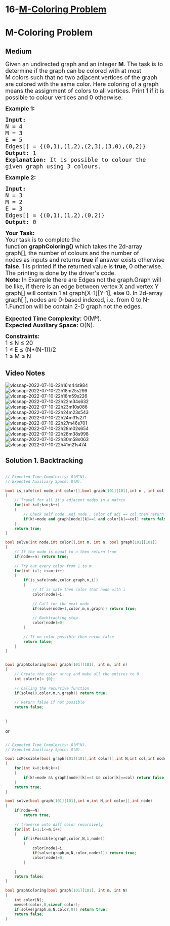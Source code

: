 # 16-[M-Coloring Problem](https://practice.geeksforgeeks.org/problems/m-coloring-problem-1587115620/1#)

# M-Coloring Problem
## Medium 
<div class="problem-statement">
                <p></p><p><span style="font-size:18px">Given an undirected graph and an integer&nbsp;<strong>M</strong>. The task is to determine if the graph can be colored with at most M&nbsp;colors such that no two adjacent vertices of the graph are colored with the same color. Here coloring of a graph means the assignment of colors to all vertices. Print 1&nbsp;if it is possible to colour vertices and 0&nbsp;otherwise.</span></p>

<p><span style="font-size:18px"><strong>Example 1:</strong></span></p>

<pre><span style="font-size:18px"><strong>Input:
</strong>N = 4
M = 3
E = 5
Edges[] = {(0,1),(1,2),(2,3),(3,0),(0,2)}
<strong>Output: </strong>1<strong>
Explanation: </strong>It is possible to colour the
given graph using 3 colours.</span>
</pre>

<p><span style="font-size:18px"><strong>Example 2:</strong></span></p>

<pre><span style="font-size:18px"><strong>Input:
</strong>N = 3
M = 2
E = 3
Edges[] = {(0,1),(1,2),(0,2)}
<strong>Output: </strong>0</span></pre>

<p><span style="font-size:18px"><strong>Your Task:</strong><br>
Your task is to complete the function&nbsp;<strong>graphColoring()</strong>&nbsp;which takes the 2d-array graph[], the number of colours and the number of nodes&nbsp;as inputs and returns <strong>true</strong>&nbsp;if answer exists otherwise <strong>false</strong>. 1 is printed if the returned value is&nbsp;<strong>true,&nbsp;</strong>0 otherwise. The printing is done by the driver's code.<br>
<strong>Note</strong>: In Example there are Edges not the graph.Graph will be like, if there is an edge between vertex X and vertex Y graph[] will contain 1 at graph[X-1][Y-1], else 0.&nbsp;In 2d-array graph[ ], nodes are 0-based indexed, i.e. from 0 to N-1.Function will be contain 2-D graph not the edges.</span><br>
<br>
<strong><span style="font-size:18px">Expected Time Complexity:</span></strong><span style="font-size:18px">&nbsp;O(M</span><sup>N</sup><span style="font-size:18px">).</span><br>
<strong><span style="font-size:18px">Expected Auxiliary&nbsp;</span></strong><span style="font-size:18px"><strong>Space:</strong>&nbsp;O(N).</span></p>

<p><span style="font-size:18px"><strong>Constraints:</strong><br>
1 ≤ N ≤ 20<br>
1 ≤ E ≤ (N*(N-1))/2<br>
1 ≤ M ≤ N</span></p>
 <p></p>
            </div>
	    
## Video Notes

![vlcsnap-2022-07-10-22h16m44s984](https://user-images.githubusercontent.com/37560890/178155320-a1825ba8-4687-470b-9f85-1bb6ff8b63ab.png)
![vlcsnap-2022-07-10-22h18m25s299](https://user-images.githubusercontent.com/37560890/178155322-0f8ae821-f3b7-4dae-b8f2-840d32301b7f.png)
![vlcsnap-2022-07-10-22h18m59s226](https://user-images.githubusercontent.com/37560890/178155324-bd785fc4-1430-4770-a27b-8e2f038a33a0.png)
![vlcsnap-2022-07-10-22h22m34s632](https://user-images.githubusercontent.com/37560890/178155325-d94ea80d-9ad4-47bc-a249-cd8033ee408e.png)
![vlcsnap-2022-07-10-22h23m10s086](https://user-images.githubusercontent.com/37560890/178155327-9d1175af-94c7-484f-b54a-52caa0a6d149.png)
![vlcsnap-2022-07-10-22h24m23s543](https://user-images.githubusercontent.com/37560890/178155328-eddffa95-771e-4cf9-9aa6-02ff42728e15.png)
![vlcsnap-2022-07-10-22h24m31s271](https://user-images.githubusercontent.com/37560890/178155331-d85e693c-604f-43be-b11f-24cacf341679.png)
![vlcsnap-2022-07-10-22h27m46s701](https://user-images.githubusercontent.com/37560890/178155332-7bbde93e-4223-4b19-9aa8-0f8970814157.png)
![vlcsnap-2022-07-10-22h28m02s654](https://user-images.githubusercontent.com/37560890/178155333-b5885726-2cac-462b-ad21-4474a8cbe85f.png)
![vlcsnap-2022-07-10-22h28m38s998](https://user-images.githubusercontent.com/37560890/178155334-331e2823-e975-4ef3-9b3e-2e492307c765.png)
![vlcsnap-2022-07-10-22h30m58s063](https://user-images.githubusercontent.com/37560890/178155335-3505c9dd-c532-4b3d-89cd-2aec3bd3f1f9.png)
![vlcsnap-2022-07-10-22h41m21s474](https://user-images.githubusercontent.com/37560890/178155336-700fa204-1a0d-42db-ba6c-33786916b60b.png)

## Solution 1. Backtracking
```cpp

// Expected Time Complexity: O(M^N).
// Expected Auxiliary Space: O(N).

bool is_safe(int node,int color[],bool graph[101][101],int n , int col)
{
    // Travel for all it's adjacent nodes in a matrix
    for(int k=0;k<n;k++)
    {
        // Check self node, Adj node , Color of adj == col then return false
        if(k!=node and graph[node][k]==1 and color[k]==col) return false;
    }
    return true;
}

bool solve(int node,int color[],int m, int n, bool graph[101][101])
{
    // If the node is equal to n then return true
    if(node==n) return true;
    
    // Try out every color from 1 to m
    for(int i=1; i<=m;i++)
    {
        if(is_safe(node,color,graph,n,i))
        {
            // If is safe then color that node with i
            color[node]=i;
            
            // Call for the next node
            if(solve(node+1,color,m,n,graph)) return true;
            
            // Backtracking step
            color[node]=0;
        }
        
        // If no color possible then retun false
        return false;
    }
}


bool graphColoring(bool graph[101][101], int m, int n)
{
    // Create the color array and make all the entires to 0
    int color[n]= {0};
    
    // Calling the recursive function
    if(solve(0,color,m,n,graph)) return true;
    
    // Return false if not possible
    return false;
    
    
}

```
or

```cpp

// Expected Time Complexity: O(M^N).
// Expected Auxiliary Space: O(N).

bool isPossible(bool graph[101][101],int color[],int N,int col,int node)
{
    for(int k=0;k<N;k++)
    {
        if(k!=node && graph[node][k]==1 && color[k]==col) return false;
    }
    return true;
}

bool solve(bool graph[101][101],int m,int N,int color[],int node)
{
    if(node==N)
        return true;
        
    // traverse onto diff color recursively
    for(int i=1;i<=m;i++)
    {
        if(isPossible(graph,color,N,i,node))
        {
            color[node]=i;
            if(solve(graph,m,N,color,node+1)) return true;
            color[node]=0;
        }
            
    }
    return false;
}

bool graphColoring(bool graph[101][101], int m, int N)
{
    int color[N];
    memset(color,0,sizeof color);
    if(solve(graph,m,N,color,0)) return true;
    return false;
}
```
